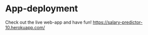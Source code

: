 # App-deployment

Check out the live web-app and have fun!
https://salary-predictor-10.herokuapp.com/
